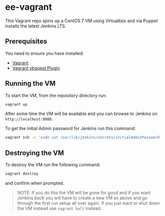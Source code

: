 # ee-vagrant

This Vagrant repo spins up a CentOS 7 VM using Virtualbox and via Puppet installs the latest Jenkins LTS.

## Prerequisites

You need to ensure you have installed:

* [Vagrant](https://www.vagrantup.com/downloads.html)
* [Vagrant vbguest Plugin](https://github.com/dotless-de/vagrant-vbguest)

## Running the VM

To start the VM, from the repository directory run:

```sh
vagrant up
```

After some time the VM will be available and you can browse to Jenkins on `http://localhost:8080`.

To get the initial Admin password for Jenkins run this command:

```sh
vagrant ssh -c 'sudo cat /var/lib/jenkins/secrets/initialAdminPassword'
```

## Destroying the VM

To destroy the VM run the following command:

```sh
vagrant destroy
```

and confirm when prompted.

>NOTE: If you do this the VM will be gone for good and if you want Jenkins back you will have to create a new VM as above and go through the first run setup all over again. If you just want to shut down the VM instead use `vagrant halt` instead.
